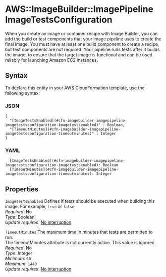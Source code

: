 # AWS::ImageBuilder::ImagePipeline ImageTestsConfiguration<a name="aws-properties-imagebuilder-imagepipeline-imagetestsconfiguration"></a>

When you create an image or container recipe with Image Builder, you can add the build or test components that your image pipeline uses to create the final image\. You must have at least one build component to create a recipe, but test components are not required\. Your pipeline runs tests after it builds the image, to ensure that the target image is functional and can be used reliably for launching Amazon EC2 instances\.

## Syntax<a name="aws-properties-imagebuilder-imagepipeline-imagetestsconfiguration-syntax"></a>

To declare this entity in your AWS CloudFormation template, use the following syntax:

### JSON<a name="aws-properties-imagebuilder-imagepipeline-imagetestsconfiguration-syntax.json"></a>

```
{
  "[ImageTestsEnabled](#cfn-imagebuilder-imagepipeline-imagetestsconfiguration-imagetestsenabled)" : Boolean,
  "[TimeoutMinutes](#cfn-imagebuilder-imagepipeline-imagetestsconfiguration-timeoutminutes)" : Integer
}
```

### YAML<a name="aws-properties-imagebuilder-imagepipeline-imagetestsconfiguration-syntax.yaml"></a>

```
  [ImageTestsEnabled](#cfn-imagebuilder-imagepipeline-imagetestsconfiguration-imagetestsenabled): Boolean
  [TimeoutMinutes](#cfn-imagebuilder-imagepipeline-imagetestsconfiguration-timeoutminutes): Integer
```

## Properties<a name="aws-properties-imagebuilder-imagepipeline-imagetestsconfiguration-properties"></a>

`ImageTestsEnabled`  <a name="cfn-imagebuilder-imagepipeline-imagetestsconfiguration-imagetestsenabled"></a>
Defines if tests should be executed when building this image\. For example, `true` or `false`\.  
*Required*: No  
*Type*: Boolean  
*Update requires*: [No interruption](https://docs.aws.amazon.com/AWSCloudFormation/latest/UserGuide/using-cfn-updating-stacks-update-behaviors.html#update-no-interrupt)

`TimeoutMinutes`  <a name="cfn-imagebuilder-imagepipeline-imagetestsconfiguration-timeoutminutes"></a>
The maximum time in minutes that tests are permitted to run\.  
The timeoutMinutes attribute is not currently active\. This value is ignored\.
*Required*: No  
*Type*: Integer  
*Minimum*: `60`  
*Maximum*: `1440`  
*Update requires*: [No interruption](https://docs.aws.amazon.com/AWSCloudFormation/latest/UserGuide/using-cfn-updating-stacks-update-behaviors.html#update-no-interrupt)